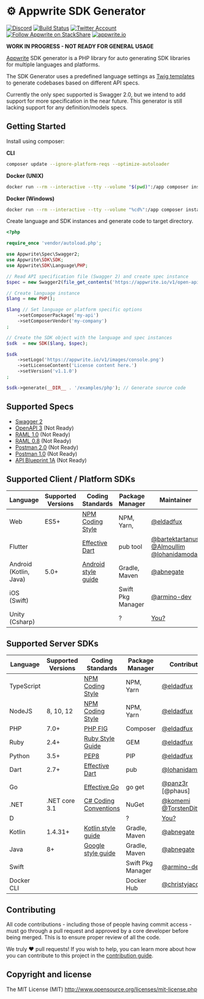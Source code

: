 # ⚙️ Appwrite SDK Generator

[![Discord](https://img.shields.io/discord/564160730845151244?label=discord&style=flat-square)](https://appwrite.io/discord)
[![Build Status](https://img.shields.io/travis/com/appwrite/sdk-generator?style=flat-square)](https://travis-ci.com/appwrite/sdk-generator)
[![Twitter Account](https://img.shields.io/twitter/follow/appwrite_io?color=00acee&label=twitter&style=flat-square)](https://twitter.com/appwrite_io)
[![Follow Appwrite on StackShare](https://img.shields.io/badge/follow%20on-stackshare-blue?style=flat-square)](https://stackshare.io/appwrite)
[![appwrite.io](https://img.shields.io/badge/appwrite-.io-f02e65?style=flat-square)](https://appwrite.io)

**WORK IN PROGRESS - NOT READY FOR GENERAL USAGE**

[Appwrite](https://appwrite.io) SDK generator is a PHP library for auto generating SDK libraries for multiple languages and platforms.

The SDK Generator uses a predefined language settings as [Twig templates](https://twig.symfony.com/) to generate codebases based on different API specs.

Currently the only spec supported is Swagger 2.0, but we intend to add support for more specification in the near future. This generator is still lacking support for any definition/models specs.

## Getting Started

Install using composer:

**CLI**
```bash
composer update --ignore-platform-reqs --optimize-autoloader
```

**Docker (UNIX)**

```bash
docker run --rm --interactive --tty --volume "$(pwd)":/app composer install
```

**Docker (Windows)**

```bash
docker run --rm --interactive --tty --volume "%cd%":/app composer install
```

Create language and SDK instances and generate code to target directory.

```php
<?php

require_once 'vendor/autoload.php';

use Appwrite\Spec\Swagger2;
use Appwrite\SDK\SDK;
use Appwrite\SDK\Language\PHP;

// Read API specification file (Swagger 2) and create spec instance
$spec = new Swagger2(file_get_contents('https://appwrite.io/v1/open-api-2.json?extension=1'));

// Create language instance
$lang = new PHP();

$lang // Set language or platform specific options
    ->setComposerPackage('my-api')
    ->setComposerVendor('my-company')
;

// Create the SDK object with the language and spec instances
$sdk  = new SDK($lang, $spec);

$sdk
    ->setLogo('https://appwrite.io/v1/images/console.png')
    ->setLicenseContent('License content here.')
    ->setVersion('v1.1.0')
;

$sdk->generate(__DIR__ . '/examples/php'); // Generate source code

```

## Supported Specs

* [Swagger 2](https://github.com/OAI/OpenAPI-Specification/blob/master/versions/2.0.md)
* [OpenAPI 3](https://github.com/OAI/OpenAPI-Specification/blob/master/versions/3.0.2.md) (Not Ready)
* [RAML 1.0](https://raml.org/) (Not Ready)
* [RAML 0.8](https://raml.org/) (Not Ready)
* [Postman 2.0](https://schema.getpostman.com/json/collection/v2.0.0/docs/index.html) (Not Ready)
* [Postman 1.0](https://schema.getpostman.com/json/collection/v1.0.0/docs/index.html) (Not Ready)
* [API Blueprint 1A](https://github.com/apiaryio/api-blueprint/blob/master/API%20Blueprint%20Specification.md) (Not Ready)

## Supported Client / Platform SDKs

| Language               | Supported Versions  |  Coding Standards      |  Package Manager   |   Maintainer   |
|------------------------|---------------------|------------------------|--------------------|----------------|
| Web                    | ES5+                | [NPM Coding Style]     | NPM, Yarn,         | [@eldadfux]    |
| Flutter                |                     | [Effective Dart]       | pub tool           | [@bartektartanus] [@Almoullim] [@lohanidamodar]   |
| Android (Kotlin, Java) | 5.0+                | [Android style guide]  | Gradle, Maven      | [@abnegate]    |
| iOS (Swift)            |                     |                        | Swift Pkg Manager  | [@armino-dev]  |
| Unity (Csharp)         |                     |                        | ?                  | [You?](https://github.com/appwrite/sdk-generator/issues/20) |

## Supported Server SDKs

| Language   | Supported Versions  |  Coding Standards      |  Package Manager   | Contributors   |
|------------|---------------------|------------------------|--------------------|----------------|
| TypeScript |                     | [NPM Coding Style]     | NPM, Yarn          | [@eldadfux]    |
| NodeJS     | 8, 10, 12           | [NPM Coding Style]     | NPM, Yarn          | [@eldadfux]    |
| PHP        | 7.0+                | [PHP FIG]              | Composer           | [@eldadfux]    |
| Ruby       | 2.4+                | [Ruby Style Guide]     | GEM                | [@eldadfux]    |
| Python     | 3.5+                | [PEP8]                 | PIP                | [@eldadfux]    |
| Dart       | 2.7+                | [Effective Dart]       | pub                | [@lohanidamodar] |
| Go         |                     | [Effective Go]         | go get             | [@panz3r] [@phaus]      |
| .NET       | .NET core 3.1       | [C# Coding Conventions]| NuGet              | [@komemi] [@TorstenDittmann]     |
| D          |                     |                        | ?                  | [You?](https://github.com/appwrite/sdk-generator/issues/20) |
| Kotlin     | 1.4.31+             | [Kotlin style guide]   | Gradle, Maven      | [@abnegate]    |
| Java       | 8+                  | [Google style guide]   | Gradle, Maven      | [@abnegate]    |
| Swift      |                     |                        | Swift Pkg Manager  | [@armino-dev]  |
| Docker CLI |                     |                        | Docker Hub         | [@christyjacob4]  |

[@Almoullim]:           https://github.com/Almoullim
[@eldadfux]:            https://github.com/eldadfux
[@panz3r]:              https://github.com/panz3r
[@armino-dev]:          https://github.com/armino-dev
[@bartektartanus]:      https://github.com/bartektartanus
[@komemi]:              https://github.com/komemi
[@TorstenDittmann]:     https://github.com/TorstenDittmann
[@lohanidamodar]:       https://github.com/lohanidamodar
[@christyjacob4]:       https://github.com/christyjacob4
[@abnegate]:            https://github.com/abnegate

[PHP FIG]:              https://www.php-fig.org/
[NPM Coding Style]:     https://docs.npmjs.com/misc/coding-style
[NPM Coding Style]:     https://docs.npmjs.com/misc/coding-style
[Ruby Style Guide]:     https://github.com/rubocop-hq/ruby-style-guide
[PEP8]:                 https://www.python.org/dev/peps/pep-0008/
[Effective Dart]:       https://dart.dev/guides/language/effective-dart/style
[Effective Go]:         https://golang.org/doc/effective_go.html
[Swift Style Guide]:    https://google.github.io/swift/
[C# Coding Conventions]:https://docs.microsoft.com/en-us/dotnet/csharp/programming-guide/inside-a-program/coding-conventions
[Kotlin style guide]:   https://kotlinlang.org/docs/coding-conventions.html#apply-the-style-guide
[Android style guide]:  https://developer.android.com/kotlin/style-guide
[Google style guide]:   https://google.github.io/styleguide/javaguide.html

## Contributing

All code contributions - including those of people having commit access - must go through a pull request and approved by a core developer before being merged. This is to ensure proper review of all the code.

We truly ❤️ pull requests! If you wish to help, you can learn more about how you can contribute to this project in the [contribution guide](CONTRIBUTING.md).

## Copyright and license

The MIT License (MIT) http://www.opensource.org/licenses/mit-license.php
